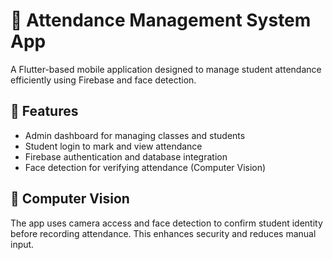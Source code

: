 

# 📘 Attendance Management System App

A Flutter-based mobile application designed to manage student attendance efficiently using Firebase and face detection.

## 🔧 Features

- Admin dashboard for managing classes and students
- Student login to mark and view attendance
- Firebase authentication and database integration
- Face detection for verifying attendance (Computer Vision)

## 🧠 Computer Vision

The app uses camera access and face detection to confirm student identity before recording attendance. This enhances security and reduces manual input.
